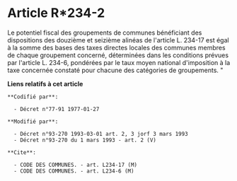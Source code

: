 # Article R*234-2

Le potentiel fiscal des groupements de communes bénéficiant des dispositions des douzième et seizième alinéas de l'article L.
234-17 est égal à la somme des bases des taxes directes locales des communes membres de chaque groupement concerné,
déterminées dans les conditions prévues par l'article L. 234-6, pondérées par le taux moyen national d'imposition à la taxe
concernée constaté pour chacune des catégories de groupements. "

**Liens relatifs à cet article**

	**Codifié par**:

	  - Décret n°77-91 1977-01-27

	**Modifié par**:

	  - Décret n°93-270 1993-03-01 art. 2, 3 jorf 3 mars 1993
	  - Décret n°93-270 du 1 mars 1993 - art. 2 (V)

	**Cite**:

	  - CODE DES COMMUNES. - art. L234-17 (M)
	  - CODE DES COMMUNES. - art. L234-6 (M)
